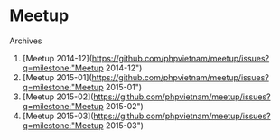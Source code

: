 Meetup
======

Archives

1. [Meetup 2014-12](https://github.com/phpvietnam/meetup/issues?q=milestone:"Meetup 2014-12")
2. [Meetup 2015-01](https://github.com/phpvietnam/meetup/issues?q=milestone:"Meetup 2015-01")
3. [Meetup 2015-02](https://github.com/phpvietnam/meetup/issues?q=milestone:"Meetup 2015-02")
4. [Meetup 2015-03](https://github.com/phpvietnam/meetup/issues?q=milestone:"Meetup 2015-03")
